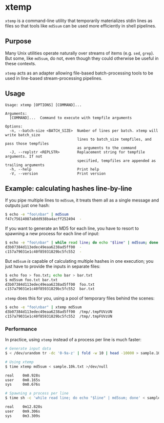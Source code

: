 # xtemp
`xtemp` is a command-line utility that temporarily materializes stdin lines as files
so that tools like `md5sum` can be used more efficiently in shell pipelines.

## Purpose
Many Unix utilities operate naturally over streams of items (e.g. `sed`, `grep`). But
some, like `md5sum`, do not, even though they could otherwise be useful in these
contexts.

`xtemp` acts as an adapter allowing file-based batch-processing tools to be used in
line-based stream-processing pipelines.

## Usage
```
Usage: xtemp [OPTIONS] [COMMAND]...

Arguments:
  [COMMAND]...  Command to execute with tempfile arguments

Options:
  -n, --batch-size <BATCH_SIZE>  Number of lines per batch. xtemp will write batch_size
                                 lines to batch_size tempfiles, and pass those tempfiles
                                 as arguments to the command
  -J, --replstr <REPLSTR>        Replacement string for tempfile arguments. If not
                                 specified, tempfiles are appended as trailing arguments
  -h, --help                     Print help
  -V, --version                  Print version
```

## Example: calculating hashes line-by-line
If you pipe multiple lines to `md5sum`, it treats them all as a single message and
outputs just one hash:
```bash
$ echo -e "foo\nbar" | md5sum
f47c75614087a8dd938ba4acff252494  -
```

If you want to generate an MD5 for each line, you have to resort to spawning a
new process for each line of input:
```bash
$ echo -e "foo\nbar" | while read line; do echo "$line" | md5sum; done
d3b07384d113edec49eaa6238ad5ff00  -
c157a79031e1c40f85931829bc5fc552  -
```

But `md5sum` _is_ capable of calculating multiple hashes in one execution; you just
have to provide the inputs in separate files:
```bash
$ echo foo > foo.txt; echo bar > bar.txt
$ md5sum foo.txt bar.txt
d3b07384d113edec49eaa6238ad5ff00  foo.txt
c157a79031e1c40f85931829bc5fc552  bar.txt
```

`xtemp` does this for you, using a pool of temporary files behind the scenes:
```bash
$ echo -e "foo\nbar" | xtemp md5sum
d3b07384d113edec49eaa6238ad5ff00  /tmp/.tmpFUVzUN
c157a79031e1c40f85931829bc5fc552  /tmp/.tmpFUVzUN
```

### Performance
In practice, using `xtemp` instead of a process per line is much faster:
```bash
# Generate input data
$ < /dev/urandom tr -dc '0-9a-z' | fold -w 10 | head -10000 > sample.10k.txt

# Using xtemp
$ time xtemp md5sum < sample.10k.txt >/dev/null

real    0m0.928s
user    0m0.165s
sys     0m0.676s

# Spawning a process per line
$ time sh -c 'while read line; do echo "$line" | md5sum; done' < sample.10k.txt >/dev/null

real    0m12.828s
user    0m9.306s
sys     0m3.309s
```

